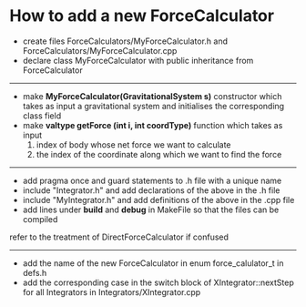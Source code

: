 # How to add a new ForceCalculator


* create files ForceCalculators/MyForceCalculator.h and ForceCalculators/MyForceCalculator.cpp
* declare class MyForceCalculator with public inheritance from ForceCalculator
---------------------
* make **MyForceCalculator(GravitationalSystem s)** constructor which takes as input a gravitational system and initialises the corresponding class field
* make **valtype getForce (int i, int coordType)** function which takes as input 
  1. index of body whose net force we want to calculate
  2. the index of the coordinate along which we want to find the force
---------------------
* add pragma once and guard statements to .h file with a unique name
* include "Integrator.h" and add declarations of the above in the .h file
* include "MyIntegrator.h" and add definitions of the above in the .cpp file
* add lines under **build** and **debug** in MakeFile so that the files can be compiled

refer to the treatment of DirectForceCalculator if confused

---------------------
* add the name of the new ForceCalculator in enum force_calulator_t in defs.h
* add the corresponding case in the switch block of XIntegrator::nextStep for all Integrators in Integrators/XIntegrator.cpp